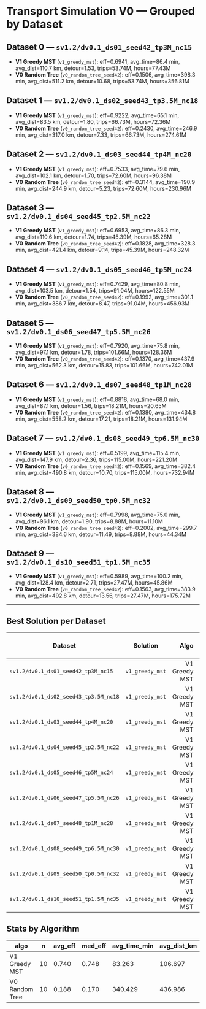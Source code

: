 # Transport Simulation V0 — Grouped by Dataset

## Dataset 0 — `sv1.2/dv0.1_ds01_seed42_tp3M_nc15`
- **V1 Greedy MST** (`v1_greedy_mst`): eff=0.6941, avg_time=86.4 min, avg_dist=110.7 km, detour=1.53, trips=53.74M, hours=77.43M
- **V0 Random Tree** (`v0_random_tree_seed42`): eff=0.1506, avg_time=398.3 min, avg_dist=511.2 km, detour=10.68, trips=53.74M, hours=356.81M

## Dataset 1 — `sv1.2/dv0.1_ds02_seed43_tp3.5M_nc18`
- **V1 Greedy MST** (`v1_greedy_mst`): eff=0.9222, avg_time=65.1 min, avg_dist=83.5 km, detour=1.80, trips=66.73M, hours=72.36M
- **V0 Random Tree** (`v0_random_tree_seed42`): eff=0.2430, avg_time=246.9 min, avg_dist=317.0 km, detour=7.33, trips=66.73M, hours=274.61M

## Dataset 2 — `sv1.2/dv0.1_ds03_seed44_tp4M_nc20`
- **V1 Greedy MST** (`v1_greedy_mst`): eff=0.7533, avg_time=79.6 min, avg_dist=102.1 km, detour=1.70, trips=72.60M, hours=96.38M
- **V0 Random Tree** (`v0_random_tree_seed42`): eff=0.3144, avg_time=190.9 min, avg_dist=244.9 km, detour=5.23, trips=72.60M, hours=230.96M

## Dataset 3 — `sv1.2/dv0.1_ds04_seed45_tp2.5M_nc22`
- **V1 Greedy MST** (`v1_greedy_mst`): eff=0.6953, avg_time=86.3 min, avg_dist=110.6 km, detour=1.74, trips=45.39M, hours=65.28M
- **V0 Random Tree** (`v0_random_tree_seed42`): eff=0.1828, avg_time=328.3 min, avg_dist=421.4 km, detour=9.14, trips=45.39M, hours=248.32M

## Dataset 4 — `sv1.2/dv0.1_ds05_seed46_tp5M_nc24`
- **V1 Greedy MST** (`v1_greedy_mst`): eff=0.7429, avg_time=80.8 min, avg_dist=103.5 km, detour=1.54, trips=91.04M, hours=122.55M
- **V0 Random Tree** (`v0_random_tree_seed42`): eff=0.1992, avg_time=301.1 min, avg_dist=386.7 km, detour=8.47, trips=91.04M, hours=456.93M

## Dataset 5 — `sv1.2/dv0.1_ds06_seed47_tp5.5M_nc26`
- **V1 Greedy MST** (`v1_greedy_mst`): eff=0.7920, avg_time=75.8 min, avg_dist=97.1 km, detour=1.78, trips=101.66M, hours=128.36M
- **V0 Random Tree** (`v0_random_tree_seed42`): eff=0.1370, avg_time=437.9 min, avg_dist=562.3 km, detour=15.83, trips=101.66M, hours=742.01M

## Dataset 6 — `sv1.2/dv0.1_ds07_seed48_tp1M_nc28`
- **V1 Greedy MST** (`v1_greedy_mst`): eff=0.8818, avg_time=68.0 min, avg_dist=87.1 km, detour=1.56, trips=18.21M, hours=20.65M
- **V0 Random Tree** (`v0_random_tree_seed42`): eff=0.1380, avg_time=434.8 min, avg_dist=558.2 km, detour=17.21, trips=18.21M, hours=131.94M

## Dataset 7 — `sv1.2/dv0.1_ds08_seed49_tp6.5M_nc30`
- **V1 Greedy MST** (`v1_greedy_mst`): eff=0.5199, avg_time=115.4 min, avg_dist=147.9 km, detour=2.36, trips=115.00M, hours=221.20M
- **V0 Random Tree** (`v0_random_tree_seed42`): eff=0.1569, avg_time=382.4 min, avg_dist=490.8 km, detour=10.70, trips=115.00M, hours=732.94M

## Dataset 8 — `sv1.2/dv0.1_ds09_seed50_tp0.5M_nc32`
- **V1 Greedy MST** (`v1_greedy_mst`): eff=0.7998, avg_time=75.0 min, avg_dist=96.1 km, detour=1.90, trips=8.88M, hours=11.10M
- **V0 Random Tree** (`v0_random_tree_seed42`): eff=0.2002, avg_time=299.7 min, avg_dist=384.6 km, detour=11.49, trips=8.88M, hours=44.34M

## Dataset 9 — `sv1.2/dv0.1_ds10_seed51_tp1.5M_nc35`
- **V1 Greedy MST** (`v1_greedy_mst`): eff=0.5989, avg_time=100.2 min, avg_dist=128.4 km, detour=2.71, trips=27.47M, hours=45.86M
- **V0 Random Tree** (`v0_random_tree_seed42`): eff=0.1563, avg_time=383.9 min, avg_dist=492.8 km, detour=13.56, trips=27.47M, hours=175.72M

---
## Best Solution per Dataset

| Dataset | Solution | Algo | Nodes | Eff. score | Avg time (min) | Avg dist (km) | Detour | Trips | Hours |
|---|---|---:|---:|---:|---:|---:|---:|---:|---:|
| `sv1.2/dv0.1_ds01_seed42_tp3M_nc15` | `v1_greedy_mst` | V1 Greedy MST | 15 | 0.6941 | 86.4 | 110.7 | 1.53 | 53.74M | 77.43M |
| `sv1.2/dv0.1_ds02_seed43_tp3.5M_nc18` | `v1_greedy_mst` | V1 Greedy MST | 18 | 0.9222 | 65.1 | 83.5 | 1.80 | 66.73M | 72.36M |
| `sv1.2/dv0.1_ds03_seed44_tp4M_nc20` | `v1_greedy_mst` | V1 Greedy MST | 20 | 0.7533 | 79.6 | 102.1 | 1.70 | 72.60M | 96.38M |
| `sv1.2/dv0.1_ds04_seed45_tp2.5M_nc22` | `v1_greedy_mst` | V1 Greedy MST | 22 | 0.6953 | 86.3 | 110.6 | 1.74 | 45.39M | 65.28M |
| `sv1.2/dv0.1_ds05_seed46_tp5M_nc24` | `v1_greedy_mst` | V1 Greedy MST | 24 | 0.7429 | 80.8 | 103.5 | 1.54 | 91.04M | 122.55M |
| `sv1.2/dv0.1_ds06_seed47_tp5.5M_nc26` | `v1_greedy_mst` | V1 Greedy MST | 26 | 0.7920 | 75.8 | 97.1 | 1.78 | 101.66M | 128.36M |
| `sv1.2/dv0.1_ds07_seed48_tp1M_nc28` | `v1_greedy_mst` | V1 Greedy MST | 28 | 0.8818 | 68.0 | 87.1 | 1.56 | 18.21M | 20.65M |
| `sv1.2/dv0.1_ds08_seed49_tp6.5M_nc30` | `v1_greedy_mst` | V1 Greedy MST | 30 | 0.5199 | 115.4 | 147.9 | 2.36 | 115.00M | 221.20M |
| `sv1.2/dv0.1_ds09_seed50_tp0.5M_nc32` | `v1_greedy_mst` | V1 Greedy MST | 32 | 0.7998 | 75.0 | 96.1 | 1.90 | 8.88M | 11.10M |
| `sv1.2/dv0.1_ds10_seed51_tp1.5M_nc35` | `v1_greedy_mst` | V1 Greedy MST | 35 | 0.5989 | 100.2 | 128.4 | 2.71 | 27.47M | 45.86M |


## Stats by Algorithm

| algo | n | avg_eff | med_eff | avg_time_min | avg_dist_km | avg_detour |
|---|---|---|---|---|---|---|
| V1 Greedy MST | 10 | 0.740 | 0.748 | 83.263 | 106.697 | 1.863 |
| V0 Random Tree | 10 | 0.188 | 0.170 | 340.429 | 436.986 | 10.964 |

